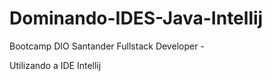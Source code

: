 # Dominando-IDES-Java-Intellij

Bootcamp DIO Santander Fullstack Developer -  

Utilizando a IDE Intellij

